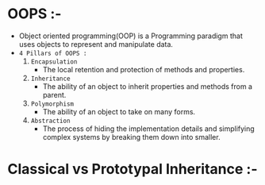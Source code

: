 # OOPS :-

-   Object oriented programming(OOP) is a Programming paradigm that uses objects to represent and manipulate data.
-   `4 Pillars of OOPS :`
    1. `Encapsulation`
        - The local retention and protection of methods and properties.
    2. `Inheritance`
        - The ability of an object to inherit properties and methods from a parent.
    3. `Polymorphism`
        - The ability of an object to take on many forms.
    4. `Abstraction`
        - The process of hiding the implementation details and simplifying complex systems by breaking them down into smaller.

# Classical vs Prototypal Inheritance :-
